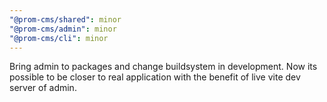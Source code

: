 ```yaml
---
"@prom-cms/shared": minor
"@prom-cms/admin": minor
"@prom-cms/cli": minor
---
```


Bring admin to packages and change buildsystem in development. Now its possible to be closer to real application with the benefit of live vite dev server of admin.
